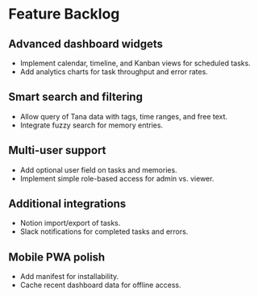 # Feature Backlog

## Advanced dashboard widgets
- Implement calendar, timeline, and Kanban views for scheduled tasks.
- Add analytics charts for task throughput and error rates.

## Smart search and filtering
- Allow query of Tana data with tags, time ranges, and free text.
- Integrate fuzzy search for memory entries.

## Multi-user support
- Add optional user field on tasks and memories.
- Implement simple role-based access for admin vs. viewer.

## Additional integrations
- Notion import/export of tasks.
- Slack notifications for completed tasks and errors.

## Mobile PWA polish
- Add manifest for installability.
- Cache recent dashboard data for offline access.
